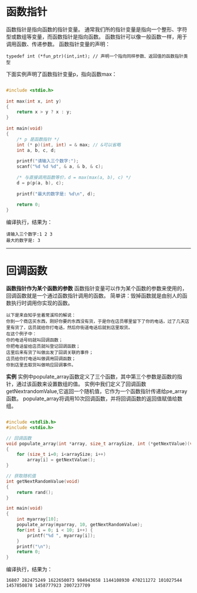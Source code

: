 # 函数指针

函数指针是指向函数的指针变量。
通常我们所的指针变量是指向一个整形、字符型或数组等变量，而函数指针是指向函数。
函数指针可以像一般函数一样，用于调用函数、传递参数。
函数指针变量的声明：

`typedef int (*fun_ptr)(int,int); // 声明一个指向同样参数、返回值的函数指针类型`

下面实例声明了函数指针变量p，指向函数max：

```c

#include <stdio.h>
 
int max(int x, int y)
{
    return x > y ? x : y;
}
 
int main(void)
{
    /* p 是函数指针 */
    int (* p)(int, int) = & max; // &可以省略
    int a, b, c, d;
 
    printf("请输入三个数字:");
    scanf("%d %d %d", & a, & b, & c);
 
    /* 与直接调用函数等价，d = max(max(a, b), c) */
    d = p(p(a, b), c); 
 
    printf("最大的数字是: %d\n", d);
 
    return 0;
}
```

编译执行，结果为：

```
请输入三个数字:1 2 3
最大的数字是: 3
```

---

# 回调函数

**函数指针作为某个函数的参数**
函数指针变量可以作为某个函数的参数来使用的，回调函数就是一个通过函数指针调用的函数。
简单讲：毁掉函数就是由别人的函数执行时调用你实现的函数。

```
以下是来自知乎坐着常溪玲的解说：
你到一个商店买东西，刚好你要的东西没有货，于是你在店员哪里留下了你的电话，过了几天店里有货了，店员就给你打电话，然后你街道电话后就到店里取货。
在这个例子中：
你的电话号码就叫回调函数；
你把电话留给店员就叫登记回调函数；
店里后来有货了叫做出发了回调关联的事件；
店员给你打电话叫做调用回调函数；
你到店里去取货叫做响应回调事件。
```

**实例**
实例中populate_array函数定义了三个函数，其中第三个参数是函数的指针，通过该函数来设置数组的值。
实例中我们定义了回调函数getNextrandomValue,它返回一个随机值，它作为一个函数指针传递给pe_array函数。
populate_array将调用10次回调函数，并将回调函数的返回值赋值给数组。

```c

#include <stdlib.h>
#include <stdio.h>

// 回调函数
void populate_array(int *array, size_t arraySize, int (*getNextValue)(void))
{
    for (size_t i=0; i<arraySize; i++)
        array[i] = getNextValue();
}

// 获取随机值
int getNextRandomValue(void)
{
    return rand();
}

int main(void)
{
    int myarray[10];
    populate_array(myarray, 10, getNextRandomValue);
    for(int i = 0; i < 10; i++) {
        printf("%d ", myarray[i]);
    }
    printf("\n");
    return 0;
}
```

编译执行，结果为：

`16807 282475249 1622650073 984943658 1144108930 470211272 101027544 1457850878 1458777923 2007237709 `














